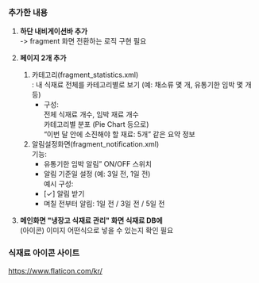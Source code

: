 ### 추가한 내용
1. **하단 내비게이션바 추가**   
   -> fragment 화면 전환하는 로직 구현 필요  
2. **페이지 2개 추가**  
   1. 카테고리(fragment_statistics.xml)  
      : 내 식재료 전체를 카테고리별로 보기 (예: 채소류 몇 개, 유통기한 임박 몇 개 등)
      * 구성:  
        전체 식재료 개수, 임박 재료 개수  
        카테고리별 분포 (Pie Chart 등으로)  
        “이번 달 안에 소진해야 할 재료: 5개” 같은 요약 정보  
   2. 알림설정화면(fragment_notification.xml)  
      기능:  
      * 유통기한 임박 알림” ON/OFF 스위치  
      * 알림 기준일 설정 (예: 3일 전, 1일 전)  
    예시 구성:  
      * [✓] 알림 받기  
      * 며칠 전부터 알림: 1일 전 / 3일 전 / 5일 전

3. **메인화면 "냉장고 식재료 관리" 화면 식재료 DB에**  
   (아이콘) 이미지 어떤식으로 넣을 수 있는지 확인 필요

### 식재료 아이콘 사이트
https://www.flaticon.com/kr/
